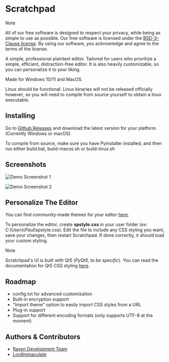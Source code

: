 
# Scratchpad

> [!NOTE]
> All of our free software is designed to respect your privacy, while being as simple to use as possible. Our free software is licensed under the [BSD-3-Clause license](https://ravendevteam.org/files/BSD-3-Clause.txt). By using our software, you acknowledge and agree to the terms of the license.

A simple, professional plaintext editor. Tailored for users who prioritize a simple, efficient, distraction-free editor. It is also heavily customizable, so you can personalize it to your liking.

Made for Windows 10/11 and MacOS.

Linux should be functional. Linux binaries will not be released officially however, so you will need to compile from source yourself to obtain a linux executable.

## Installing
Go to [Github Releases](https://github.com/ravendevteam/scratchpad/releases) and download the latest version for your platform. (Currently Windows or macOS)

To compile from source, make sure you have Pyinstaller installed, and then run either build.bat, build-macos.sh or build-linux.sh

## Screenshots

![Demo Screenshot 1](https://raw.githubusercontent.com/ravendevteam/scratchpad/refs/heads/main/demo_screenshot_1.png)

![Demo Screenshot 2](https://raw.githubusercontent.com/ravendevteam/scratchpad/refs/heads/main/demo_screenshot_2.png)

## Personalize The Editor

You can find community-made themes for your editor [here](https://github.com/ravendevteam/scratchpad-themes).

To personalize the editor, create **spstyle.css** in your user folder (*ex: C:\Users\Paul\spstyle.css*). Edit the file to include any CSS styling you want, save your changes, then restart Scratchpad. If done correctly, it should load your custom styling.

> [!NOTE]
> Scratchpad's UI is built with Qt5 (*PyQt5, to be specific*). You can read the documentation for Qt5 CSS styling [here](https://doc.qt.io/qt-5/stylesheet-syntax.html).

## Roadmap

- config.txt for advanced customization
- Built-in encryption support
- "Import theme" option to easily import CSS styles from a URL
- Plug-in support
- Support for different encoding formats (only supports UTF-8 at the moment)
## Authors & Contributors

- [Raven Development Team](https://ravendevteam.org/)
- [LordImmaculate](https://github.com/lordimmaculate)
